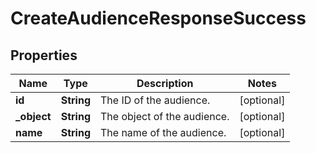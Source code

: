 

# CreateAudienceResponseSuccess


## Properties

| Name | Type | Description | Notes |
|------------ | ------------- | ------------- | -------------|
|**id** | **String** | The ID of the audience. |  [optional] |
|**_object** | **String** | The object of the audience. |  [optional] |
|**name** | **String** | The name of the audience. |  [optional] |



